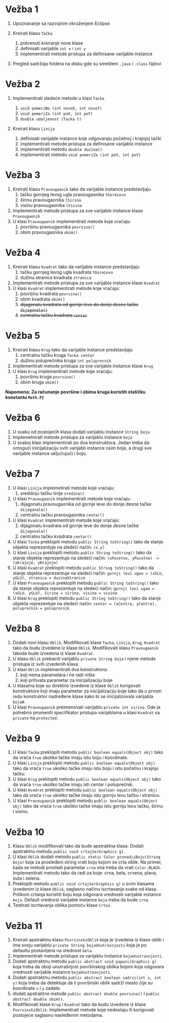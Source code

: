 # Vežba 1 #

1. Upoznavanje sa razvojnim okruženjem Eclipse
2. Kreirati klasu `Tačka`
	1. pokrenuti kreiranje nove klase
	2. definisati varijable `int x` i `int y`
	3. implementirati metode pristupa za definisane varijable instance

3. Pregled sadržaja foldera na disku gde su smešteni `.java` i `.class` fajlovi

# Vežba 2 #

1. Implementirati sledeće metode u klasi `Tacka`
	1. `void pomeriNa (int novoX, int novoY)`
	2. `void pomeriZa (int poX, int poY)`
	3. `double udaljenost (Tacka t)`

2. Kreirati klasu `Linija`
	1. definisati varijable instance koje odgovaraju početnoj i krajnjoj tački
	2. implementirati metode pristupa za definisane varijable instance
	3. implementirati metodu `double duzina()`
	4. implementirati metodu `void pomeriZa (int poX, int poY)`

# Vežba 3 #

1. Kreirati klasu `Pravougaonik` tako da varijable instance predstavljaju
	1. tačku gornjeg levog ugla pravougaonika `tGoreLevo`
	2. širinu pravougaonika `lSirina`
	3. visinu pravougaonika `lVisina`
2. Implementirati metode pristupa za sve varijable instance klase `Pravougaonik`
3. U klasi `Pravougaonik` implementirati metode koje vraćaju: 
	1. površinu pravougaonika `povrsina()`
	2. obim pravougaonika `obim()`

# Vežba 4 #

1. Kreirati klasu `Kvadrat` tako da varijable instance predstavljaju
	1. tačku gornjeg levog ugla kvadrata `tGoreLevo`
	2. dužinu stranice kvadrata `stranica`
2. Implementirati metode pristupa za sve varijable instance klase `Kvadrat`
3. U klasi `Kvadrat` implementirati metode koje vraćaju:
	1. površinu kvadrata `povrsina()`
	2. obim kvadrata `obim()`
	3. ~~dijagonalu kvadrata od gornje leve do donje desne tačke `dijagonala()`~~
	4. ~~centralnu tačku kvadrata `centar`~~


# Vežba 5 #
1. Kreirati klasu `Krug` tako da varijable instance predstavljaju
	1. centralnu tačku kruga `Tacka centar`
	2. dužinu poluprečnika kruga `int poluprecnik`
2. Implementirati metode pristupa za sve varijable instance klase `Krug`
3. U klasi `Krug` implementirati metode koje vraćaju: 
	1. površinu kruga `povrsina()`
	2. obim kruga `obim()`

**Napomena: Za računanje površine i obima kruga koristiti statičku konstantu `Math.PI`**

# Vežba 6 #

1. U svaku od postojećih klasa dodati varijablu instance `String boja`
2. Implemetnirati metode pristupa za varijablu instance `boja` 
3. U svakoj klasi implementirati po dva konstruktora. Jedan treba da omogući inicijalizaciju svih varijabli instance osim boje, a drugi sve varijable instance uključujući i boju.

# Vežba 7 #
1. U klasi `Linija` implemetirati metode koje vraćaju:
	1. središnju tačku linije `sredina()`
2. U klasi `Pravougaonik` implementirati metode koje vraćaju:
	1. dijagonalu pravougaonika od gornje leve do donje desne tačke `dijagonala()`
	2. centralnu tačku pravougaonika `centar()`
3. U klasi `Kvadrat` implementirati metode koje vraćaju:
	1. dijagonalu kvadrata od gornje leve do donje desne tačke `dijagonala()`
	2. centralnu tačku kvadrata `centar()`
4. U klasi `Tacka` preklopiti metodu `public String toString()` tako da stanje objekta reprezentuje na sledeći način: `(x,y)`
5. U klasi `Linija` preklopiti metodu `public String toString()` tako da stanje objekta reprezentuje na sledeći način: `(xPocetne, yPocetne) -> (xKrajnje, yKrajnje)`
6. U klasi `Kvadrat` preklopiti metodu `public String toString()` tako da stanje objekta reprezentuje na sledeći način: `gornji levi ugao = (xGLU, yGLU), stranica = duzinaStranice`
7. U klasi `Pravougaonik` preklopiti metodu `public String toString()` tako da stanje objekta reprezentuje na sledeći način: `gornji levi ugao = (xGLU, yGLU), širina = sirina, visina = visina`
8. U klasi `Krug` preklopiti metodu `public String toString()` tako da stanje objekta reprezentuje na sledeći način: `centar = (xCentra, yCentra), poluprečnik = poluprecnik`

# Vežba 8 #

1. Dodati novi klasu `Oblik`. Modifikovati klase `Tacka`, `Linija`, `Krug`, `Kvadrat` tako da budu izvedene iz klase `Oblik`. Modifikovati klasu `Pravougaonik` takoda bude izvedena iz klase `Kvadrat`.
2. U klasu `Oblik` prebaciti varijablu `private String boja` i njene metode pristupa iz svih izvedenih klasa.
3. U klasi `Oblik` implementirati dva konstruktora:
	1. koji nema parametara i ne radi ništa
	2. koji prihvata parametar za inicijalizaciju boje
4. U klasama koje su direktno izvedene iz klase `Oblik` korigovati konstruktore koji imaju parametar za inicijalizaciju boje tako da u prvom redu konstruktor nadređene klase kako bi se inicijalizovala varijabla `boja#`.
5. U klasi `Pravougaonik` preimenovati varijablu `private int sirina`. Gde je potrebno promeniti specifikator pristupa varijablama u klasi `Kvadrat` sa `private` na `protected`.

# Vežba 9 #

1. U klasi `Tacka` preklopiti metodu `public boolean equals(Object obj)` tako da vraća `true` ukoliko tačke imaju istu boju i koordinate.
2. U klasi `Linija` preklopiti metodu `public boolean equals(Object obj)` tako da vraća `true` ukoliko tačke imaju istu boju i istu početnu i krajnju tačku.
3. U klasi `Krug` preklopiti metodu `public boolean equals(Object obj)` tako da vraća `true` ukoliko tačke imaju isti centar i poluprečnik.
4. U klasi `Kvadrat` preklopiti metodu `public boolean equals(Object obj)` tako da vraća `true` ukoliko tačke imaju istu gornju levu tačku i stranicu.
5. U klasi `Pravougaonik` preklopiti metodu `public boolean equals(Object obj)` tako da vraća `true` ukoliko tačke imaju istu gornju levu tačku, širinu i visinu.

# Vežba 10 #

1. Klasu `Oblik` modifikovati tako da bude apstraktna klasa. Dodati apstraktnu metodu `public void crtajSe(Graphics g)`.
2. U klasi `Oblik` dodati metodu `public static Color pronadjiBoju(String boja)` koja za prosleđeni string vrati boju kojom se crta oblik. Na primer, kada se metodi prosledi parametar `crna` ona treba da vrati `Color.BLACK`. Implementirati metodu tako da radi za boje: crna, bela, crvena, plava, zuta i zelena.
3. Preklopiti metodu `public void crtajSe(Graphics g)` u svim klasama izvedenim iz klase `Oblik`, saglasno načinu iscrtavanja svake od klasa. Prilikom crtanja koristiti boju koja odgovara vrednosti varijable instance `boja`. Default vrednost varijable instance `boja` treba da bude `crna`.
4. Testirati iscrtavanja oblika pomoću klase `Crtez`.

# Vežba 11 #

1. Kreirati apstraktnu klasu `PovrsinskiOblik` koja je izvedena iz klase oblik i ima svoju varijablu `private String bojaUnutrasnjosti` koja je po defaultu postavljena na vrednost `bela`.
2. Implementirati metode pristupa za varijablu instance `bojaUnutrasnjosti`.
3. Dodati apstraktnu metodu `public abstract void popuni(Graphics g)` koja treba da oboji unutrašnjost površinskog oblika bojom koja odgovara vrednosti varijable instance `bojaUnutrasnjosti`.
4. Dodati apstraktnu metodu `public abstract boolean sadrzi(int x, int y)` koja treba da detektuje da li površinski oblik sadrži mesto čije su koordinate `x` i `y` zadate.
5. dodati apstraktne metode `public abstract double povrsina()` i `public abstract double obim()`.
6. Modifikovati klase `Krug` i `Kvadrat` tako da budu izvedene iz klase `PovrsinskiOblik`. Implementirati metode koje nedostaju ili korigovati postojeće saglasno nasleđenim metodama.